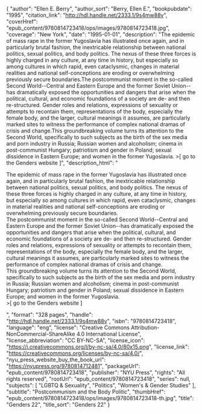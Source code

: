 {
  "author": "Ellen E. Berry",
  "author_sort": "Berry, Ellen E.",
  "bookpubdate": "1995",
  "citation_link": "http://hdl.handle.net/2333.1/9s4mw88v",
  "coverHref": "epub_content/9780814723418/ops/images/9780814723418.jpg",
  "coverage": "New York",
  "date": "1995-01-01",
  "description": "The epidemic of mass rape in the former Yugoslavia has illustrated once again, and in particularly brutal fashion, the inextricable relationship between national politics, sexual politics, and body politics.  The nexus of these three forces is highly charged in any culture, at any time in history, but especially so among cultures in which rapid, even cataclysmic, changes in material realities and national self-conceptions are eroding or overwhelming previously secure boundaries.The postcommunist moment in the so-called Second World--Central and Eastern Europe and the former Soviet Union--has dramatically exposed the opportunities and dangers that arise when the political, cultural, and economic foundations of a society are de- and then re-structured. Gender roles and relations, expressions of sexuality or attempts to recontain them, representations of the body, especially the female body, and the larger, cultural meanings it assumes, are particularly marked sites to witness the performance of complex national dramas of crisis and change.This groundbreaking volume turns its attention to the Second World, specifically to such subjects as the birth of the sex media and porn industry in Russia; Russian women and alcoholism; cinema in post-communist Hungary; patriotism and gender in Poland; sexual dissidence in Eastern Europe; and women in the former Yugoslavia. &gt;[ go to the Genders website ]",
  "description_html": "<p>The epidemic of mass rape in the former Yugoslavia has illustrated once again, and in particularly brutal fashion, the inextricable relationship between national politics, sexual politics, and body politics.  The nexus of these three forces is highly charged in any culture, at any time in history, but especially so among cultures in which rapid, even cataclysmic, changes in material realities and national self-conceptions are eroding or overwhelming previously secure boundaries.<br>The postcommunist moment in the so-called Second World--Central and Eastern Europe and the former Soviet Union--has dramatically exposed the opportunities and dangers that arise when the political, cultural, and economic foundations of a society are de- and then re-structured. Gender roles and relations, expressions of sexuality or attempts to recontain them, representations of the body, especially the female body, and the larger, cultural meanings it assumes, are particularly marked sites to witness the performance of complex national dramas of crisis and change.<br>This groundbreaking volume turns its attention to the Second World, specifically to such subjects as the birth of the sex media and porn industry in Russia; Russian women and alcoholism; cinema in post-communist Hungary; patriotism and gender in Poland; sexual dissidence in Eastern Europe; and women in the former Yugoslavia.<br> &gt;[ go to the Genders website ]</p>",
  "format": "328 pages",
  "handle": "http://hdl.handle.net/2333.1/9s4mw88v",
  "isbn": "9780814723418",
  "language": "eng",
  "license": "Creative Commons Attribution-NonCommercial-ShareAlike 4.0 International License",
  "license_abbreviation": "CC BY-NC-SA",
  "license_icon": "https://i.creativecommons.org/l/by-nc-sa/4.0/80x15.png",
  "license_link": "https://creativecommons.org/licenses/by-nc-sa/4.0/",
  "nyu_press_website_buy_the_book_url": "https://nyupress.org/9780814712481",
  "packageUrl": "epub_content/9780814723418",
  "publisher": "NYU Press",
  "rights": "All rights reserved",
  "rootUrl": "epub_content/9780814723418",
  "series": null,
  "subjects": [
    "LGBTQ & Sexuality",
    "Politics",
    "Women's & Gender Studies"
  ],
  "subtitle": "Postcommunism and the Body Politic",
  "thumbHref": "epub_content/9780814723418/ops/images/9780814723418-th.jpg",
  "title": "Genders 22",
  "title_sort": "Genders 22"
}
